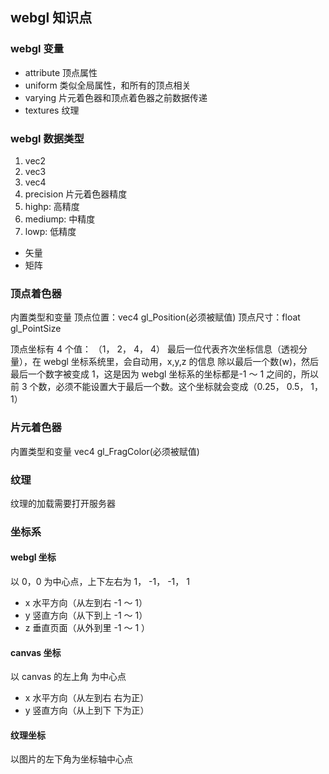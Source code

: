 <!--
 * @Author: wy
 * @Date: 2023-12-06 15:36:01
 * @LastEditors: wy
 * @LastEditTime: 2023-12-11 17:39:06
 * @FilePath: /笔记/webgl-eg/read.md
 * @Description:
-->

## webgl 知识点

### webgl 变量

- attribute 顶点属性
- uniform 类似全局属性，和所有的顶点相关
- varying 片元着色器和顶点着色器之前数据传递
- textures 纹理

### webgl 数据类型

1. vec2
2. vec3
3. vec4
4. precision 片元着色器精度
5. highp: 高精度
6. mediump: 中精度
7. lowp: 低精度

- 矢量
- 矩阵

### 顶点着色器

内置类型和变量
顶点位置：vec4 gl_Position(必须被赋值)
顶点尺寸：float gl_PointSize

顶点坐标有 4 个值： （1， 2， 4， 4） 最后一位代表齐次坐标信息（透视分量），在 webgl 坐标系统里，会自动用，x,y,z 的信息 除以最后一个数(w)，然后最后一个数字被变成 1，这是因为 webgl 坐标系的坐标都是-1 ～ 1 之间的，所以前 3 个数，必须不能设置大于最后一个数。这个坐标就会变成（0.25， 0.5， 1， 1）

### 片元着色器

内置类型和变量
vec4 gl_FragColor(必须被赋值)

### 纹理

纹理的加载需要打开服务器

### 坐标系

#### webgl 坐标

以 0，0 为中心点，上下左右为 1， -1， -1， 1

- x 水平方向（从左到右 -1 ～ 1）
- y 竖直方向（从下到上 -1 ～ 1）
- z 垂直页面（从外到里 -1 ～ 1 ）

#### canvas 坐标

以 canvas 的左上角 为中心点

- x 水平方向（从左到右 右为正）
- y 竖直方向（从上到下 下为正）

#### 纹理坐标

以图片的左下角为坐标轴中心点
